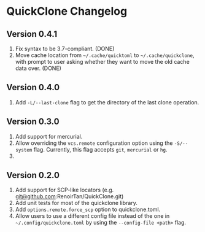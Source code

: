 # QuickClone Changelog

## Version 0.4.1

1. Fix syntax to be 3.7-compliant. (DONE)
2. Move cache location from `~/.cache/quicktoml` to `~/.cache/quickclone`,
with prompt to user asking whether they want to move the old cache data over. (DONE)

## Version 0.4.0

1. Add `-L/--last-clone` flag to get the directory of the last clone operation.

## Version 0.3.0

1. Add support for mercurial.
2. Allow overriding the `vcs.remote` configuration option using the
`-S/--system` flag. Currently, this flag accepts `git`, `mercurial` or `hg`.
3. 

## Version 0.2.0

1. Add support for SCP-like locators (e.g. git@github.com:RenoirTan/QuickClone.git)
2. Add unit tests for most of the quickclone library.
3. Add `options.remote.force_scp` option to quickclone.toml.
4. Allow users to use a different config file instead of the one in `~/.config/quickclone.toml`
by using the `--config-file <path>` flag.
